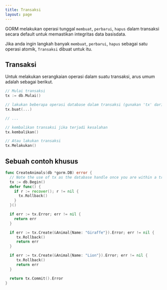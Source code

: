 ```yaml
---
title: Transaksi
layout: page
---
```

GORM melakukan operasi tunggal `membuat`, `perbarui`, `hapus` dalam transaksi secara default untuk memastikan integritas data basisdata.

Jika anda ingin langkah banyak `membuat`, `perbarui`, `hapus` sebagai satu operasi atomik, `Transaksi` dibuat untuk itu.

## Transaksi

Untuk melakukan serangkaian operasi dalam suatu transaksi, arus umum adalah sebagai berikut.

```go
// Mulai transaksi
tx := db.Mulai()

// lakukan beberapa operasi database dalam transaksi (gunakan 'tx' dari poin ini, tidak 'db')
tx.buat(...)

// ...

// kembalikan transaksi jika terjadi kesalahan
tx.kembalikan()

// Atau lakukan transaksi
tx.Melakukan()
```

## Sebuah contoh khusus

```go
func CreateAnimals(db *gorm.DB) error {
  // Note the use of tx as the database handle once you are within a transaction
  tx := db.Begin()
  defer func() {
    if r := recover(); r != nil {
      tx.Rollback()
    }
  }()

  if err := tx.Error; err != nil {
    return err
  }

  if err := tx.Create(&Animal{Name: "Giraffe"}).Error; err != nil {
     tx.Rollback()
     return err
  }

  if err := tx.Create(&Animal{Name: "Lion"}).Error; err != nil {
     tx.Rollback()
     return err
  }

  return tx.Commit().Error
}
```